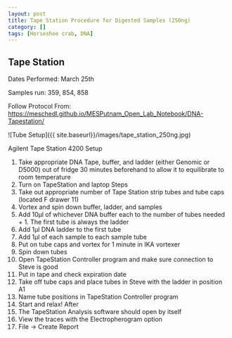 ```yaml
---
layout: post
title: Tape Station Procedure for Digested Samples (250ng)
category: []
tags: [Horseshoe crab, DNA]
---
```

## Tape Station
Dates Performed: March 25th

Samples run: 359, 854, 858

Follow Protocol From: https://meschedl.github.io/MESPutnam_Open_Lab_Notebook/DNA-Tapestation/

![Tube Setup]({{ site.baseurl}}/images/tape_station_250ng.jpg)

Agilent Tape Station 4200
Setup
1. Take appropriate DNA Tape, buffer, and ladder (either Genomic or D5000) out of fridge 30 minutes beforehand to allow it to equilibrate to room temperature
2. Turn on TapeStation and laptop
Steps
1. Take out appropriate number of Tape Station strip tubes and tube caps (located F drawer 11)
2. Vortex and spin down buffer, ladder, and samples
3. Add 10µl of whichever DNA buffer each to the number of tubes needed + 1. The first tube is always the ladder
4. Add 1µl DNA ladder to the first tube
5. Add 1µl of each sample to each sample tube
6. Put on tube caps and vortex for 1 minute in IKA vortexer
7. Spin down tubes
8. Open TapeStation Controller program and make sure connection to Steve is good
9. Put in tape and check expiration date
10. Take off tube caps and place tubes in Steve with the ladder in position A1
11. Name tube positions in TapeStation Controller program
12. Start and relax!
After
1. The TapeStation Analysis software should open by itself
2. View the traces with the Electropherogram option
3. File -> Create Report
